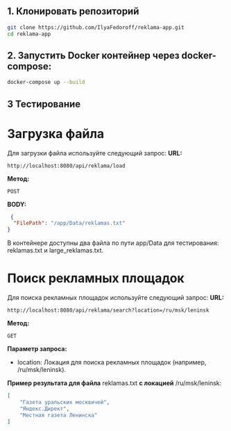 ## 1. Клонировать репозиторий
```bash
git clone https://github.com/IlyaFedoroff/reklama-app.git
cd reklama-app
```
## 2. Запустить Docker контейнер через docker-compose:
```bash
docker-compose up --build
```
## 3 Тестирование
# Загрузка файла 
Для загрузки файла используйте следующий запрос:
**URL:**
```
http://localhost:8080/api/reklama/load
```
**Метод:**
```
POST
```
**BODY:**
```JSON
 {
  "FilePath": "/app/Data/reklamas.txt"
}
```
В контейнере доступны два файла по пути app/Data для тестирования: reklamas.txt и large_reklamas.txt.


# Поиск рекламных площадок
Для поиска рекламных площадок используйте следующий запрос:
**URL:**
```
http://localhost:8080/api/reklama/search?location=/ru/msk/leninsk
```
**Метод:**
```
GET
```
**Параметр запроса:**
* location: Локация для поиска рекламных площадок (например, /ru/msk/leninsk).

**Пример результата для файла** reklamas.txt **с локацией** /ru/msk/leninsk:

```JSON
[
    "Газета уральских москвичей",
    "Яндекс.Директ",
    "Местная газета Ленинска"
]
```
